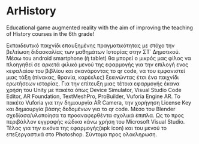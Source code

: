 # ArHistory
Educational game augmented reality with the aim of improving the teaching of History courses in the 6th grade!

Εκπαιδευτικό παιχνίδι επαυξημένης πραγματικότητας με στόχο την βελτίωση διδασκαλίας των μαθημάτων Ιστορίας στην ΣΤ΄ Δημοτικού. Μέσω του android smartphone (ή tablet) θα μπορεί ο μικρός μας φίλος να πλοηγηθεί σε αρκετά φιλικό μενού της εφαρμογής για την επιλογή ενος κεφαλαίου του βιβλίου και σκανάροντας το qr code, να του εμφανιστεί μιας τάξη (πίνακας, θρανία, καρέκλες) ξεκινώντας έτσι ένα παιχνίδι ερωτήσεων ιστορίας. Για την επίτευξη μιας τέτοια εφαρμογής έκανα χρήση του Unity με πακέτα όπως Device Simulator, Visual Studio Code Editor, AR Foundation, TextMeshPro, ProBuilder, Vuforia Engine AR. To πακέτο Vuforia για την δημιουργία AR Camera, την χορήγηση License Key και δημιουργία βάσης δεδομένων για το qr code. Μέσο του Blender σχεδίασα/υλοποίησα τα προαναφερθέντα σχολικά έπιπλα. Ως το προς περιβάλλον εγγραφής κώδικα κάνω χρήση του Microsoft Visual Studio. Τέλος για την εικόνα της εφαρμογής(apk icon) και του μενού το επεξεργαστικά στο Photoshop. Σύντομα προς ολοκληρωση.